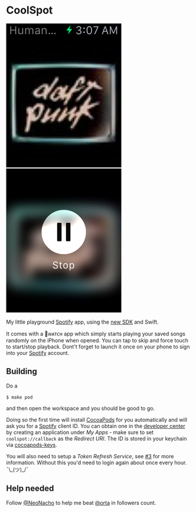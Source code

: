 # CoolSpot

![Screenshot of playback on the watch](Screenshots/watch-playback.png)
![Screenshot of menu on the watch](Screenshots/watch-stop.png)

My little playground [Spotify][1] app, using the [new SDK](https://github.com/spotify/ios-sdk) and Swift. 

It comes with a ᴡᴀᴛᴄʜ app which simply starts playing your saved
songs randomly on the iPhone when opened. You can tap to skip and force touch to start/stop playback. Dont't forget to launch it once on your phone to sign into your
[Spotify][1] account.

## Building

Do a 

    $ make pod

and then open the workspace and you should be good to go.

Doing so the first time will install [CocoaPods][4] for you automatically and will
ask you for a [Spotify][1] client ID. You can obtain one in the [developer center][2] by creating an application under *My Apps* - make sure to set `coolspot://callback` as the *Redirect URI*. The ID is stored in your keychain via [cocoapods-keys][3]. 

You will also need to setup a *Token Refresh Service*, see [#3](../../issues/3) for more information. Without this you'd need to login again about once every hour. ¯\\\_(ツ)\_/¯ 

## Help needed

Follow [@NeoNacho](https://twitter.com/NeoNacho) to help me beat [@orta](https://twitter.com/orta) in followers count.

[1]: https://www.spotify.com/
[2]: https://developer.spotify.com
[3]: https://github.com/orta/cocoapods-keys
[4]: http://cocoapods.org
